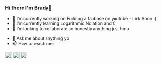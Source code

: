 ### Hi there I'm Brady👋

<!--
**BradyCodes/BradyCodes** is a ✨ _special_ ✨ repository because its `README.md` (this file) appears on your GitHub profile.



-->

- 🔭 I’m currently working on Building a fanbase on youtube - Link Soon :)
- 🌱 I’m currently learning Logarithmic Notation and C
- 👯 I’m looking to collaborate on honestly anything just hmu
<!--- 🤔 I’m looking for help with ...-->
- 💬 Ask me about anything yo
- 📫 How to reach me: 

<!--[<img align="left" alt="codeSTACKr.com" width="22px" src="https://raw.githubusercontent.com/iconic/open-iconic/master/svg/globe.svg" />][website]-->
[<img align="left" alt="codeSTACKr | YouTube" width="22px" src="https://cdn.jsdelivr.net/npm/simple-icons@v3/icons/youtube.svg" />][youtube]
[<img align="left" alt="codeSTACKr | Twitter" width="22px" src="https://cdn.jsdelivr.net/npm/simple-icons@v3/icons/twitter.svg" />][twitter]

[<img align="left" alt="codeSTACKr | Instagram" width="22px" src="https://cdn.jsdelivr.net/npm/simple-icons@v3/icons/instagram.svg" />][instagram]


<!--[website]: https://jiriadam.com/-->
[twitter]: https://twitter.com/bradyredding1
[youtube]: https://www.youtube.com/
[instagram]: https://www.instagram.com/_.bradyredding._/

